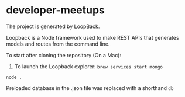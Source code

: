 # developer-meetups

The project is generated by [LoopBack](http://loopback.io).

Loopback is a Node framework used to make REST APIs that generates models and routes from the command line.

To start after cloning the repository (On a Mac):

1) To launch the Loopback explorer:
`brew services start mongo`

`node .`

Preloaded database in the .json file was replaced with a shorthand `db`
